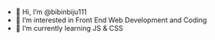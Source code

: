 - 👋 Hi, I’m @bibinbiju111
- 👀 I’m interested in Front End Web Development and Coding
- 🌱 I’m currently learning JS & CSS



<!---
bibinbiju111/bibinbiju111 is a ✨ special ✨ repository because its `README.md` (this file) appears on your GitHub profile.
You can click the Preview link to take a look at your changes.
--->
